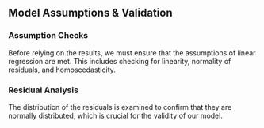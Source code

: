 ﻿## Model Assumptions & Validation

### Assumption Checks
Before relying on the results, we must ensure that the assumptions of linear regression are met. This includes checking for linearity, normality of residuals, and homoscedasticity.

### Residual Analysis
The distribution of the residuals is examined to confirm that they are normally distributed, which is crucial for the validity of our model.
